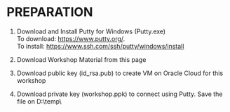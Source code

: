 # PREPARATION

1. Download and Install Putty for Windows (Putty.exe) </br>
To download: https://www.putty.org/. </br>
To install: https://www.ssh.com/ssh/putty/windows/install

2. Download Workshop Material from this page
3. Download public key (id_rsa.pub) to create VM on Oracle Cloud for this workshop
4. Download private key (workshop.ppk) to connect using Putty. Save the file on D:\temp\
